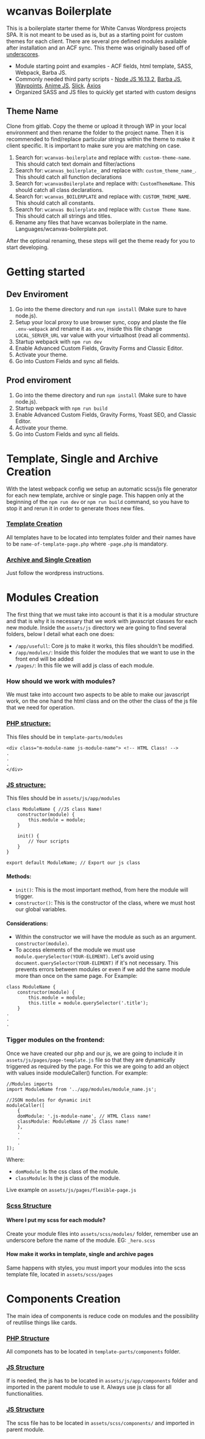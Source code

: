 wcanvas Boilerplate
===

This is a boilerplate starter theme for White Canvas Wordpress projects SPA.  It is not meant to be used as is, but as a starting point for custom themes
for each client.  There are several pre defined modules available after installation and an ACF sync.  This theme was originally based off of [underscores](https://underscores.me).

* Module starting point and examples - ACF fields, html template, SASS, Webpack, Barba JS.
* Commonly needed third party scripts - [Node JS 16.13.2](https://nodejs.org/), [Barba JS](https://barba.js.org/), [Waypoints](http://imakewebthings.com/waypoints/), [Anime JS](https://animejs.com/), [Slick](https://kenwheeler.github.io/slick/), [Axios](https://axios-http.com/docs/intro)
* Organized SASS and JS files to quickly get started with custom designs


Theme Name
---------------

Clone from gitlab. Copy the theme or upload it through WP in your local environment and then rename the folder to the project name.
Then it is recommended to find/replace particular strings within the theme to make it client specific.  It is important to make sure you are matching on case.

1. Search for: `wcanvas-boilerplate` and replace with: `custom-theme-name`.  This should catch text domain and filter/actions
2. Search for: `wcanvas_boilerplate_` and replace with: `custom_theme_name_`.  This should catch all function declarations
3. Search for: `wcanvasBoilerplate` and replace with: `CustomThemeName`.  This should catch all class declarations.
4. Search for: `wcanvas_BOILERPLATE` and replace with: `CUSTOM_THEME_NAME`.  This should catch all constants.
5. Search for: `wcanvas Boilerplate` and replace with: `Custom Theme Name`.  This should catch all strings and titles.
6. Rename any files that have wcanvas boilerplate in the name.  Languages/wcanvas-boilerplate.pot.

After the optional renaming, these steps will get the theme ready for you to start developing.

# Getting started

## Dev Enviroment

1. Go into the theme directory and run `npm install` (Make sure to have node.js).
2. Setup your local proxy to use browser sync, copy and plaste the file `.env-webpack` and rename it as `.env`, inside this file change `LOCAL_SERVER_URL` var value with your virtualhost (read all comments).
3. Startup webpack with `npm run dev`
4. Enable Advanced Custom Fields, Gravity Forms and Classic Editor.
5. Activate your theme.
6. Go into Custom Fields and sync all fields. 

## Prod enviroment
1. Go into the theme directory and run `npm install` (Make sure to have node.js).
2. Startup webpack with `npm run build`
4. Enable Advanced Custom Fields, Gravity Forms, Yoast SEO, and Classic Editor.
5. Activate your theme.
6. Go into Custom Fields and sync all fields. 

# Template, Single and Archive Creation
With the latest webpack config we setup an automatic scss/js file generator for each new template, archive or single page.
This happen only at the beginning of the `npm run dev` or `npm run build` command, so you have to stop it and rerun it in order to generate thoes new files.

### <ins>Template Creation</ins>
All templates have to be located into templates folder and their names have to be `name-of-template-page.php` where `-page.php` is mandatory.

### <ins>Archive and Single Creation</ins>
Just follow the wordpress instructions.

# Modules Creation

The first thing that we must take into account is that it is a modular structure and that is why it is necessary that we work with javascript classes for each new module.
Inside the `assets/js` directory we are going to find several folders, below I detail what each one does:

* `/app/usefull`: Core js to make it works, this files shouldn't be modified.
* `/app/modules/`: Inside this folder the modules that we want to use in the front end will be added
* `/pages/`: In this file we will add js class of each module.
  
### How should we work with modules?
We must take into account two aspects to be able to make our javascript work, on the one hand the html class and on the other the class of the js file that we need for operation.

### <ins>PHP structure:</ins>
This files should be in `template-parts/modules`
```
<div class="m-module-name js-module-name"> <!-- HTML Class! -->
.
.
.
</div>
```

### <ins>JS structure:</ins>
This files should be in `assets/js/app/modules`
```
class ModuleName { //JS class Name!
    constructor(module) {
        this.module = module;
    }

    init() {
        // Your scripts
    }
}

export default ModuleName; // Export our js class
```
#### Methods:

* `init()`: This is the most important method, from here the module will trigger.
* `constructor()`: This is the constructor of the class, where we must host our global variables.

#### Considerations:

* Within the constructor we will have the module as such as an argument. `constructor(module)`.
* To access elements of the module we must use `module.querySelector(YOUR-ELEMENT)`.
Let's avoid using `document.querySelector(YOUR-ELEMENT)` if it's not necessary. This prevents errors between modules or even if we add the same module more than once on the same page. For Example:
```
class ModuleName {
    constructor(module) {
        this.module = module;
        this.title = module.querySelector('.title');
    }
.
.
.
```

### Tigger modules on the frontend:

Once we have created our php and our js, we are going to include it in `assets/js/pages/page-template.js` file so that they are dynamically triggered as required by the page.
For this we are going to add an object with values ​​inside moduleCaller() function. For example:

```
//Modules imports
import ModuleName from '../app/modules/module_name.js';

//JSON modules for dynamic init
moduleCaller([
    {
    domModule: '.js-module-name', // HTML Class name!
    classModule: ModuleName // JS Class name!
    },
    .
    .
    .
]);

```

Where:
* `domModule`: Is the css class of the module.
* `classModule`: Is the js class of the module.

Live example on `assets/js/pages/flexible-page.js`

### <ins>Scss Structure</ins>
#### Where I put my scss for each module?
Create your module files into `assets/scss/modules/` folder, remember use an underscore before the name of the module.
EG: `_hero.scss`

#### How make it works in template, single and archive pages
Same happens with styles, you must import your modules into the scss template file, located in `assets/scss/pages`

# Components Creation
The main idea of components is reduce code on modules and the possibility of reutilise things like cards.

### <ins>PHP Structure</ins>
All componets has to be located in `template-parts/components` folder.

### <ins>JS Structure</ins>
If is needed, the js has to be located in `assets/js/app/components` folder and imported in the parent module to use it.
Always use js class for all functionalities.

### <ins>JS Structure</ins>
The scss file has to be located in `assets/scss/components/` and imported in parent module.
